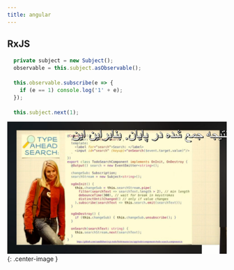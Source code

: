 ```yaml
---
title: angular
---
```



## RxJS

```js
  private subject = new Subject();
  observable = this.subject.asObservable();

  this.observable.subscribe(e => {  
    if (e == 1) console.log('1' + e);
  });

  this.subject.next(1);
```


![_data/img/textSearch](_data/img/textSearch.PNG){: .center-image }
